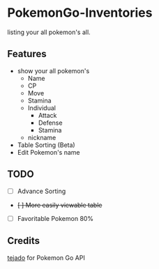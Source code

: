 # PokemonGo-Inventories

listing your all pokemon's all.

## Features

- show your all pokemon's
  - Name
  - CP
  - Move
  - Stamina
  - Individual
    - Attack
    - Defense
    - Stamina
  - nickname
- Table Sorting (Beta)
- Edit Pokemon's name

## TODO

- [ ] Advance Sorting
- ~~[ ] More easily viewable table~~
- [ ] Favoritable Pokemon 80%

## Credits

[tejado](https://github.com/tejado/pgoapi/) for Pokemon Go API
